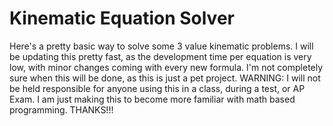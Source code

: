 # Kinematic Equation Solver
Here's a pretty basic way to solve some 3 value kinematic problems.
I will be updating this pretty fast, as the development time per equation is very low, with minor changes coming with every new formula.
I'm not completely sure when this will be done, as this is just a pet project.
WARNING: I will not be held responsible for anyone using this in a class, during a test, or AP Exam. I am just making this to become more familiar with math based programming. 
THANKS!!!
